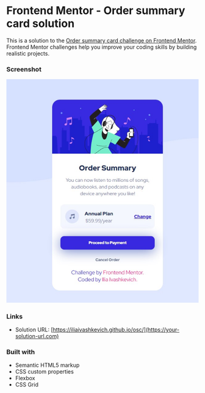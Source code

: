 # Frontend Mentor - Order summary card solution

This is a solution to the [Order summary card challenge on Frontend Mentor](https://www.frontendmentor.io/challenges/order-summary-component-QlPmajDUj). Frontend Mentor challenges help you improve your coding skills by building realistic projects. 


### Screenshot

![](./screenshot.jpg)

### Links

- Solution URL: [https://iliaivashkevich.github.io/osc/](https://your-solution-url.com)


### Built with

- Semantic HTML5 markup
- CSS custom properties
- Flexbox
- CSS Grid
